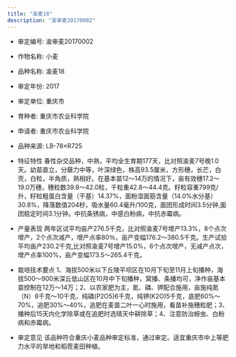 ```yaml
---
title: "渝麦18"
description: "渝审麦20170002"
---
```

* 审定编号:  渝审麦20170002

*  作物名称:  小麦

*  品种名称:  渝麦18

*  审定年份:  2017

*  审定单位:  重庆市

* 育种者:  重庆市农业科学院

*  申请者:  重庆市农业科学院

*  品种来源:  LB-78×R725

*  特征特性
春性杂交品种，中熟，平均全生育期177天，比对照渝麦7号晚1.0天。幼苗直立，分蘖力中等，叶深绿色，株高93.5厘米，方形穗，长芒，白壳，白粒，半角质，熟相好。在基本苗12～14万的情况下，亩有效穗17.2～19.0万穗，穗粒数39.8～42.0粒，千粒重42.8～44.4克。籽粒容重799克/升，籽粒粗蛋白含量（干基）14.37%，面粉湿面筋含量（14.0%水分基）30.8%，降落数值204秒，吸水量60.4毫升/100克，面团形成时间3.5分钟,面团稳定时间3.1分钟。中抗条锈病，中感白粉病，中抗赤霉病。

*  产量表现
两年区试平均亩产276.5千克，比对照渝麦7号增产13.3%，8个点次增产，2个点次减产，增产点率80％，亩产变幅176.2～380.5千克。生产试验平均亩产230.2千克,比对照渝麦7号增产15.0%，6个点次增产，无减产点次，增产点率100%，亩产变幅173.5～265.4千克。

*  栽培技术要点
1、海拔500米以下丘陵平坝区在10月下旬至11月上旬播种，海拔500～900米深丘低山区在10月中下旬播种，窝播、条播均可，净作亩基本苗控制在12万～14万；2、以农家肥为主，氮、磷、钾配合施用，亩施纯氮（N）8千克～10千克，纯磷(P2O5)6千克，纯钾(K2O)5千克，底肥60%～70%，追肥30%～40%，追肥在麦苗二叶一心时施用，看苗补施穗粒肥；3、播种后15天内化学除草或在追肥时选晴天中耕除草；4、注意防治蚜虫、白粉病和赤霉病。

*  审定意见
该品种符合重庆小麦品种审定标准，通过审定。适宜重庆市中上等肥力水平的旱地和稻茬麦田种植。
